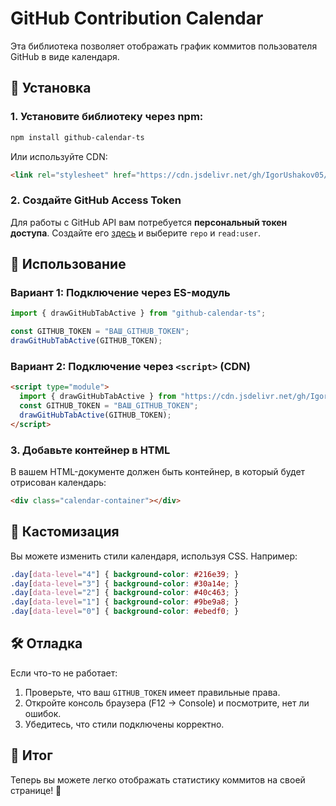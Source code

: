 


# GitHub Contribution Calendar

Эта библиотека позволяет отображать график коммитов пользователя GitHub в виде календаря.

## 📌 Установка

### 1. Установите библиотеку через npm:

```sh
npm install github-calendar-ts
```

Или используйте CDN:

```html
<link rel="stylesheet" href="https://cdn.jsdelivr.net/gh/IgorUshakov05/github-calendar-ts@master/src/github-calendar.css">
```

### 2. Создайте GitHub Access Token

Для работы с GitHub API вам потребуется **персональный токен доступа**. Создайте его [здесь](https://github.com/settings/tokens/new) и выберите `repo` и `read:user`.

## 🚀 Использование

### Вариант 1: Подключение через ES-модуль

```typescript
import { drawGitHubTabActive } from "github-calendar-ts";

const GITHUB_TOKEN = "ВАШ_GITHUB_TOKEN";
drawGitHubTabActive(GITHUB_TOKEN);
```

### Вариант 2: Подключение через `<script>` (CDN)

```html
<script type="module">
  import { drawGitHubTabActive } from "https://cdn.jsdelivr.net/gh/IgorUshakov05/github-calendar-ts@master/dist/github-calendar.js";
  const GITHUB_TOKEN = "ВАШ_GITHUB_TOKEN";
  drawGitHubTabActive(GITHUB_TOKEN);
</script>
```

### 3. Добавьте контейнер в HTML

В вашем HTML-документе должен быть контейнер, в который будет отрисован календарь:

```html
<div class="calendar-container"></div>
```

## 🎨 Кастомизация

Вы можете изменить стили календаря, используя CSS. Например:

```css
.day[data-level="4"] { background-color: #216e39; }
.day[data-level="3"] { background-color: #30a14e; }
.day[data-level="2"] { background-color: #40c463; }
.day[data-level="1"] { background-color: #9be9a8; }
.day[data-level="0"] { background-color: #ebedf0; }
```

## 🛠 Отладка

Если что-то не работает:

1.  Проверьте, что ваш `GITHUB_TOKEN` имеет правильные права.
2.  Откройте консоль браузера (F12 → Console) и посмотрите, нет ли ошибок.
3.  Убедитесь, что стили подключены корректно.

## 📌 Итог

Теперь вы можете легко отображать статистику коммитов на своей странице! 🚀